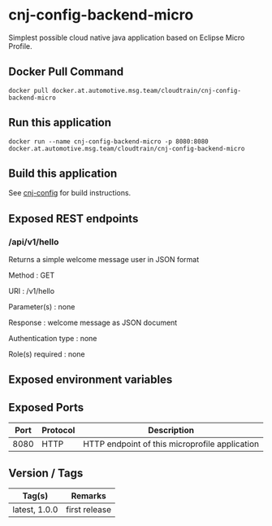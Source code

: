 # cnj-config-backend-micro

Simplest possible cloud native java application based on Eclipse Micro Profile.

## Docker Pull Command
`docker pull docker.at.automotive.msg.team/cloudtrain/cnj-config-backend-micro`

## Run this application 

``` 
docker run --name cnj-config-backend-micro -p 8080:8080 docker.at.automotive.msg.team/cloudtrain/cnj-config-backend-micro
```

## Build this application 

See [cnj-config](../README.md) for build instructions.

## Exposed REST endpoints

### /api/v1/hello

Returns a simple welcome message user in JSON format

Method
: GET

URI
: /v1/hello

Parameter(s)
: none

Response
: welcome message as JSON document

Authentication type
: none

Role(s) required
: none


## Exposed environment variables

## Exposed Ports

| Port | Protocol | Description |
| --- | --- | --- |
| 8080 | HTTP | HTTP endpoint of this microprofile application | 
 
## Version / Tags

| Tag(s) | Remarks |
| --- | --- |
| latest, 1.0.0 | first release |
